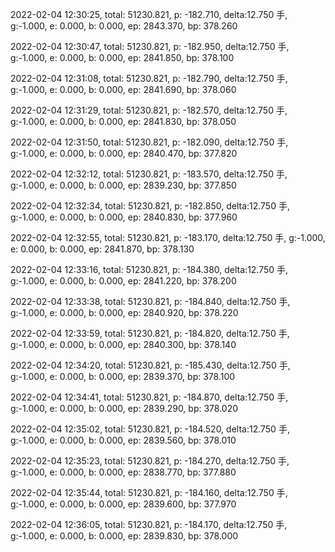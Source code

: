 2022-02-04 12:30:25, total: 51230.821, p: -182.710, delta:12.750 手, g:-1.000, e: 0.000, b: 0.000, ep: 2843.370, bp: 378.260

2022-02-04 12:30:47, total: 51230.821, p: -182.950, delta:12.750 手, g:-1.000, e: 0.000, b: 0.000, ep: 2841.850, bp: 378.100

2022-02-04 12:31:08, total: 51230.821, p: -182.790, delta:12.750 手, g:-1.000, e: 0.000, b: 0.000, ep: 2841.690, bp: 378.060

2022-02-04 12:31:29, total: 51230.821, p: -182.570, delta:12.750 手, g:-1.000, e: 0.000, b: 0.000, ep: 2841.830, bp: 378.050

2022-02-04 12:31:50, total: 51230.821, p: -182.090, delta:12.750 手, g:-1.000, e: 0.000, b: 0.000, ep: 2840.470, bp: 377.820

2022-02-04 12:32:12, total: 51230.821, p: -183.570, delta:12.750 手, g:-1.000, e: 0.000, b: 0.000, ep: 2839.230, bp: 377.850

2022-02-04 12:32:34, total: 51230.821, p: -182.850, delta:12.750 手, g:-1.000, e: 0.000, b: 0.000, ep: 2840.830, bp: 377.960

2022-02-04 12:32:55, total: 51230.821, p: -183.170, delta:12.750 手, g:-1.000, e: 0.000, b: 0.000, ep: 2841.870, bp: 378.130

2022-02-04 12:33:16, total: 51230.821, p: -184.380, delta:12.750 手, g:-1.000, e: 0.000, b: 0.000, ep: 2841.220, bp: 378.200

2022-02-04 12:33:38, total: 51230.821, p: -184.840, delta:12.750 手, g:-1.000, e: 0.000, b: 0.000, ep: 2840.920, bp: 378.220

2022-02-04 12:33:59, total: 51230.821, p: -184.820, delta:12.750 手, g:-1.000, e: 0.000, b: 0.000, ep: 2840.300, bp: 378.140

2022-02-04 12:34:20, total: 51230.821, p: -185.430, delta:12.750 手, g:-1.000, e: 0.000, b: 0.000, ep: 2839.370, bp: 378.100

2022-02-04 12:34:41, total: 51230.821, p: -184.870, delta:12.750 手, g:-1.000, e: 0.000, b: 0.000, ep: 2839.290, bp: 378.020

2022-02-04 12:35:02, total: 51230.821, p: -184.520, delta:12.750 手, g:-1.000, e: 0.000, b: 0.000, ep: 2839.560, bp: 378.010

2022-02-04 12:35:23, total: 51230.821, p: -184.270, delta:12.750 手, g:-1.000, e: 0.000, b: 0.000, ep: 2838.770, bp: 377.880

2022-02-04 12:35:44, total: 51230.821, p: -184.160, delta:12.750 手, g:-1.000, e: 0.000, b: 0.000, ep: 2839.600, bp: 377.970

2022-02-04 12:36:05, total: 51230.821, p: -184.170, delta:12.750 手, g:-1.000, e: 0.000, b: 0.000, ep: 2839.830, bp: 378.000